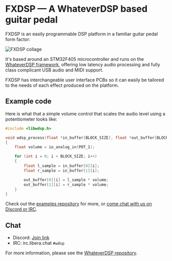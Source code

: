 # FXDSP — A WhateverDSP based guitar pedal

FXDSP is an easily programmable DSP platform in a familiar guitar pedal form factor:

![FXDSP collage](https://github.com/NuclearLighthouseStudios/FXDSP/assets/55932282/bf53b1a2-d097-4020-ba48-dbba893ccc19)

It's based around an STM32F405 microcontroller and runs on the [WhateverDSP framework](https://github.com/NuclearLighthouseStudios/WhateverDSP), offering low latency audio processing and fully class complicant USB audio and MIDI support.

FXDSP has interchangeable user interface PCBs so it can easily be tailored to the needs of each effect produced on the platform.

## Example code

Here is what that a simple volume control that scales the audio level using a potentiometer looks like:

```c
#include <libwdsp.h>

void wdsp_process(float *in_buffer[BLOCK_SIZE], float *out_buffer[BLOCK_SIZE])
{
	float volume = io_analog_in(POT_1);

	for (int i = 0; i < BLOCK_SIZE; i++)
	{
		float l_sample = in_buffer[0][i];
		float r_sample = in_buffer[1][i];

		out_buffer[0][i] = l_sample * volume;
		out_buffer[1][i] = r_sample * volume;
	}
}

```

Check out the [examples repository](https://github.com/NuclearLighthouseStudios/WhateverDSP-Examples) for more, or [come chat with us on Discord or IRC](https://github.com/NuclearLighthouseStudios/FXDSP#chat).

## Chat

- Discord: [Join link](https://discord.gg/UFeqgzfaba) 
- IRC: irc.libera.chat `#wdsp`

For more information, please see the [WhateverDSP repository](https://github.com/NuclearLighthouseStudios/WhateverDSP).

